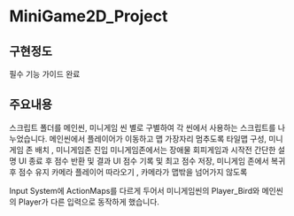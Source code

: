 # MiniGame2D_Project
## 구현정도
필수 기능 가이드 완료

## 주요내용
스크립트 폴더를 메인씬, 미니게임 씬 별로 구별하여 각 씬에서 사용하는 스크립트를 나누었습니다.
메인씬에서 플레이어가 이동하고 맵 가장자리 멈추도록
타일맵 구성, 미니게임 존 배치 , 미니게임존 진입
미니게임존에서는 장애물 회피게임과 시작전 간단한 설명 UI 
종료 후 점수 반환 및 결과 UI
점수 기록 및 최고 점수 저장, 미니게임 존에서 복귀 후 점수 유지
카메라 플레이어 따라오기 , 카메라가 맵밖을 넘어가지 않도록

Input System에 ActionMaps를 다르게 두어서 미니게임씬의 Player_Bird와 메인씬의 Player가 다른 입력으로 동작하게 했습니다.

